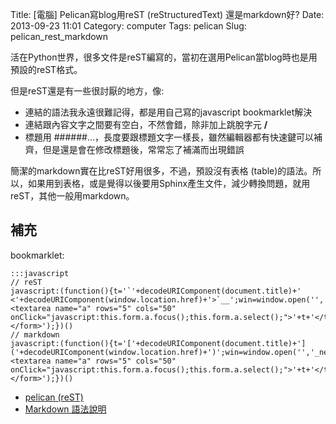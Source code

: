 Title: [電腦] Pelican寫blog用reST (reStructuredText) 還是markdown好?
Date: 2013-09-23 11:01
Category: computer
Tags: pelican
Slug: pelican_rest_markdown

活在Python世界，很多文件是reST編寫的，當初在選用Pelican當blog時也是用預設的reST格式。

但是reST還是有一些很討厭的地方，像:

* 連結的語法我永遠很難記得，都是用自己寫的javascript bookmarklet解決
* 連結跟內容文字之間要有空白，不然會錯，除非加上跳脫字元 **/**
* 標題用 ######...，長度要跟標題文字一樣長，雖然編輯器都有快速鍵可以補齊，但是還是會在修改標題後，常常忘了補滿而出現錯誤

簡潔的markdown實在比reST好用很多，不過，預設沒有表格 (table)的語法。所以，如果用到表格，或是覺得以後要用Sphinx產生文件，減少轉換問題，就用reST，其他一般用markdown。

## 補充
bookmarklet:

    :::javascript
    // reST
    javascript:(function(){t='`'+decodeURIComponent(document.title)+' <'+decodeURIComponent(window.location.href)+'>`__';win=window.open('','_new','location=no,links=no,scrollbars=no,toolbar=no,width=550,height=150');win.document.write('<form><textarea name="a" rows="5" cols="50" onClick="javascript:this.form.a.focus();this.form.a.select();">'+t+'</textarea></form>');})()
    // markdown
    javascript:(function(){t='['+decodeURIComponent(document.title)+']('+decodeURIComponent(window.location.href)+')';win=window.open('','_new','location=no,links=no,scrollbars=no,toolbar=no,width=550,height=150');win.document.write('<form><textarea name="a" rows="5" cols="50" onClick="javascript:this.form.a.focus();this.form.a.select();">'+t+'</textarea></form>');})()

* [pelican (reST)](|filename|/computer/pelican.rst)
* [Markdown 語法說明](http://markdown.tw/)
